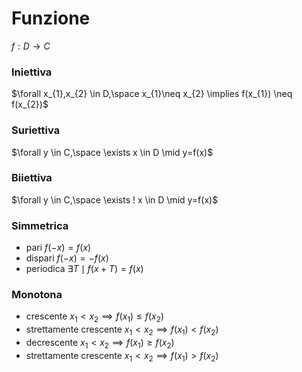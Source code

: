# Funzione
$f: D \to C$
### Iniettiva
$\forall x_{1},x_{2} \in D,\space x_{1}\neq x_{2} \implies f(x_{1}) \neq f(x_{2})$
### Suriettiva
$\forall y \in C,\space \exists x \in D \mid y=f(x)$
### Biiettiva
$\forall y \in C,\space \exists ! x \in D \mid y=f(x)$
### Simmetrica
- pari $f(-x) = f(x)$
- dispari $f(-x) = -f(x)$
- periodica $\exists T \mid f(x+T) = f(x)$
### Monotona
- crescente $x_{1} < x_{2} \implies f(x_{1}) \leq f(x_{2})$
- strettamente crescente $x_{1} < x_{2} \implies f(x_{1}) < f(x_{2})$
- decrescente $x_{1} < x_{2} \implies f(x_{1}) \geq f(x_{2})$
- strettamente crescente $x_{1} < x_{2} \implies f(x_{1}) > f(x_{2})$

